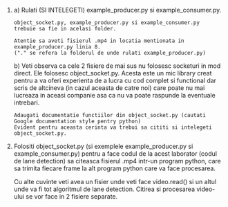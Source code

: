 1.
    a) Rulati (SI INTELEGETI) example_producer.py si example_consumer.py.

       object_socket.py, example_producer.py si example_consumer.py trebuie sa fie in acelasi folder.

       Atentie sa aveti fisierul .mp4 in locatia mentionata in example_producer.py linia 8.
       ("." se refera la folderul de unde rulati example_producer.py)

    b) Veti observa ca cele 2 fisiere de mai sus nu folosesc socketuri in mod direct.
       Ele folosesc object_socket.py. Acesta este un mic library creat pentru a va oferi experienta de
       a lucra cu cod complet si functional dar scris de altcineva (in cazul aceasta de catre noi) care 
	   poate nu mai lucreaza in aceasi companie asa ca nu va poate raspunde la eventuale intrebari.

       Adaugati documentatie functiilor din object_socket.py (cautati Google documentation style pentry python)
       Evident pentru aceasta cerinta va trebui sa cititi si intelegeti object_socket.py.

2. Folositi object_socket.py (si exemplele example_producer.py si example_consumer.py) pentru a
   face codul de la acest laborator (codul de lane detection) sa citeasca fisierul .mp4 intr-un
   program python, care sa trimita fiecare frame la alt program python care va face procesarea.

   Cu alte cuvinte veti avea un fisier unde veti face video.read() si un altul unde va fi tot
   algoritmul de lane detection. Citirea si procesarea video-ului se vor face in 2 fisiere separate.